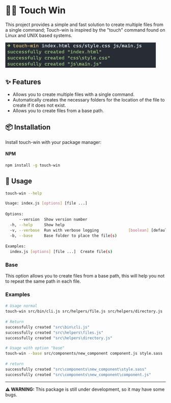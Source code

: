 # 🧑‍💻 Touch Win

This project provides a simple and fast solution to create multiple files from a single command; Touch-win is inspired by the "touch" command found on Linux and UNIX based systems.

![image](./touch-win-screenshot.jpg)

##  ✨ Features
- Allows you to create multiple files with a single command.
- Automatically creates the necessary folders for the location of the file to create if it does not exist.
- Allows you to create files from a base path.

<!-- ## ⚡️ Requirements -->

## 📦 Installation
Install touch-win with your package manager:

#### NPM
```bash
npm install -g touch-win
```

## 🚀 Usage
```bash
touch-win --help
```

```bash
Usage: index.js [options] [file ...]

Options:
      --version  Show version number                                   [boolean]
  -h, --help     Show help                                             [boolean]
  -v, --verbose  Run with verbose logging             [boolean] [default: false]
  -b, --base     Base folder to place the file(s)                       [string]

Examples:
  index.js [options] [file ...]  Create file(s)
```

### Base
This option allows you to create files from a base path, this will help you not to repeat the same path in each file.

### Examples
```bash
# Usage normal
touch-win src/bin/cli.js src/helpers/file.js src/helpers/directory.js

# Return
successfully created "src\bin\cli.js"
successfully created "src\helpers\files.js"
successfully created "src\helpers\directory.js"
```

```bash
# Usage with option "base"
touch-win --base src/components/new_component component.js style.sass

# return
successfully created "src\components\new_component\style.sass"
successfully created "src\components\new_component\component.js"
```
___
**⚠️ WARNING:** This package is still under development, so it may have some bugs.